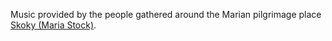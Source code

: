 Music provided by the people gathered
around the Marian pilgrimage place [Skoky (Maria Stock)](http://www.skoky.eu).

